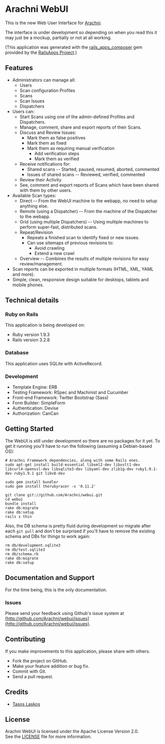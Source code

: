 # Arachni WebUI

This is the new Web User Interface for [Arachni](https://github.com/Arachni/arachni).

The interface is under development so depending on when you read this it may just
be a mockup, partially or not at all working.

(This application was generated with the [rails_apps_composer](https://github.com/RailsApps/rails_apps_composer) gem provided by the [RailsApps Project](http://railsapps.github.com/).)

## Features

 - Administrators can manage all:
    - Users
    - Scan configuration Profiles
    - Scans
    - Scan Issues
    - Dispatchers
 - Users can:
    - Start Scans using one of the admin-defined Profiles and Dispatchers.
    - Manage, comment, share and export reports of their Scans.
    - Discuss and Review Issues:
        - Mark them as false positives
        - Mark them as fixed
        - Mark them as requiring manual verification
            - Add verification steps
            - Mark them as verified
    - Receive notifications for:
        - Shared scans -- Started, paused, resumed, aborted, commented
        - Issues of shared scans -- Reviewed, verified, commented
    - Review their Activity
    - See, comment and export reports of Scans which have been shared with them by other users.
 - Available Scan types:
    - Direct -- From the WebUI machine to the webapp, no need to setup anything else.
    - Remote (using a Dispatcher) -- From the machine of the Dispatcher to the webapp.
    - Grid (using multiple Dispatchers) -- Using multiple machines to perform
        super-fast, distributed scans.
    - Repeat/Revision
        - Repeats a finished scan to identify fixed or new issues.
        - Can use sitemaps of previous revisions to:
            - Avoid crawling
            - Extend a new crawl
    - Overview -- Combines the results of multiple revisions for easy review/management.
 - Scan reports can be exported in multiple formats (HTML, XML, YAML and more).
 - Simple, clean, responsive design suitable for desktops, tablets and mobile phones.

## Technical details

### Ruby on Rails

This application is being developed on:

* Ruby version 1.9.3
* Rails version 3.2.8

### Database

This application uses SQLite with ActiveRecord.

### Development

* Template Engine: ERB
* Testing Framework: RSpec and Machinist and Cucumber
* Front-end Framework: Twitter Bootstrap (Sass)
* Form Builder: SimpleForm
* Authentication: Devise
* Authorization: CanCan

## Getting Started

The WebUI is still under development so there are no packages for it yet.
To get it running you'll have to run the following (assuming a Debian-based OS):

```
# Arachni Framework dependencies, along with some Rails ones.
sudo apt-get install build-essential libxml2-dev libxslt1-dev libcurl4-openssl-dev libsqlite3-dev libyaml-dev zlib1g-dev ruby1.9.1-dev ruby1.9.1 git libv8-dev

sudo gem install bundler
sudo gem install therubyracer -v '0.11.2'

git clone git://github.com/Arachni/webui.git
cd webui
bundle install
rake db:migrate
rake db:setup
rails s thin
```

Also, the DB schema is pretty fluid during development so migrate after each
```git pull``` and don't be surprised if you'll have to remove the existing schema
and DBs for things to work again:

```
rm db/development.sqlite3
rm db/test.sqlite3
rm db/schema.rb
rake db:migrate
rake db:setup
```

## Documentation and Support

For the time being, this is the only documentation.

### Issues

Please send your feedback using Github's issue system at
[http://github.com/Arachni/webui/issues](http://github.com/Arachni/webui/issues).

## Contributing

If you make improvements to this application, please share with others.

* Fork the project on GitHub.
* Make your feature addition or bug fix.
* Commit with Git.
* Send a pull request.

## Credits

* [Tasos Laskos](mailto:tasos.laskos@gmail.com)

## License

Arachni WebUI is licensed under the Apache License Version 2.0.<br/>
See the [LICENSE](file.LICENSE.html) file for more information.
